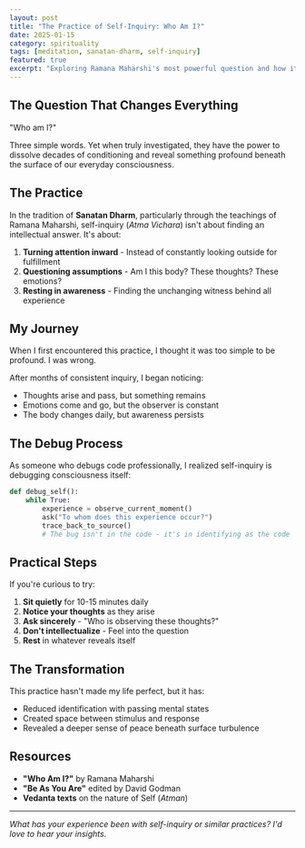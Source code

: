 ```yaml
---
layout: post
title: "The Practice of Self-Inquiry: Who Am I?"
date: 2025-01-15
category: spirituality
tags: [meditation, sanatan-dharm, self-inquiry]
featured: true
excerpt: "Exploring Ramana Maharshi's most powerful question and how it transformed my spiritual practice."
---
```


## The Question That Changes Everything

"Who am I?"

Three simple words. Yet when truly investigated, they have the power to dissolve decades of conditioning and reveal something profound beneath the surface of our everyday consciousness.

## The Practice

In the tradition of **Sanatan Dharm**, particularly through the teachings of Ramana Maharshi, self-inquiry (*Atma Vichara*) isn't about finding an intellectual answer. It's about:

1. **Turning attention inward** - Instead of constantly looking outside for fulfillment
2. **Questioning assumptions** - Am I this body? These thoughts? These emotions?
3. **Resting in awareness** - Finding the unchanging witness behind all experience

## My Journey

When I first encountered this practice, I thought it was too simple to be profound. I was wrong.

After months of consistent inquiry, I began noticing:
- Thoughts arise and pass, but something remains
- Emotions come and go, but the observer is constant
- The body changes daily, but awareness persists

## The Debug Process

As someone who debugs code professionally, I realized self-inquiry is debugging consciousness itself:

```python
def debug_self():
    while True:
        experience = observe_current_moment()
        ask("To whom does this experience occur?")
        trace_back_to_source()
        # The bug isn't in the code - it's in identifying as the code
```

## Practical Steps

If you're curious to try:

1. **Sit quietly** for 10-15 minutes daily
2. **Notice your thoughts** as they arise
3. **Ask sincerely** - "Who is observing these thoughts?"
4. **Don't intellectualize** - Feel into the question
5. **Rest** in whatever reveals itself

## The Transformation

This practice hasn't made my life perfect, but it has:
- Reduced identification with passing mental states
- Created space between stimulus and response
- Revealed a deeper sense of peace beneath surface turbulence

## Resources

- **"Who Am I?"** by Ramana Maharshi
- **"Be As You Are"** edited by David Godman
- **Vedanta texts** on the nature of Self (*Atman*)

---

*What has your experience been with self-inquiry or similar practices? I'd love to hear your insights.*
